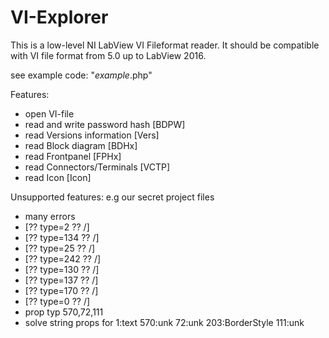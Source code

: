 VI-Explorer
===========

This is a low-level NI LabView VI Fileformat reader. It should be compatible with VI file format from 5.0 up to LabView 2016.

see example code: "_example_.php"

Features:
- open VI-file
- read and write password hash [BDPW]
- read Versions information [Vers]
- read Block diagram [BDHx]
- read Frontpanel [FPHx]
- read Connectors/Terminals [VCTP]
- read Icon [Icon]

Unsupported features: e.g our secret project files
- many errors
- [?? type=2 ?? /]
- [?? type=134 ?? /]
- [?? type=25 ?? /]
- [?? type=242 ?? /]
- [?? type=130 ?? /]
- [?? type=137 ?? /]
- [?? type=170 ?? /]
- [?? type=0 ?? /]
- prop typ 570,72,111
- solve string props for 1:text 570:unk 72:unk 203:BorderStyle 111:unk